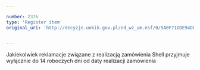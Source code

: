 ```yaml
---

number: 2376
type: 'Register item'
original_uri: 'http://decyzje.uokik.gov.pl/nd_wz_um.nsf/0/5A0F71DDE94DD138C12578C30039DC24?OpenDocument'


---
```


Jakiekolwiek reklamacje związane z realizacją zamówienia Shell przyjmuje wyłącznie do 14 roboczych dni od daty realizacji zamówienia
